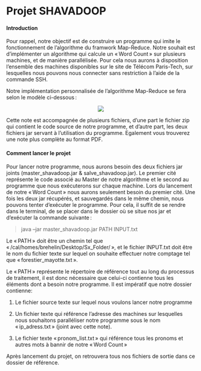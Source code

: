 # Projet SHAVADOOP

 
#### Introduction 
Pour rappel, notre objectif est de construire un programme qui imite le fonctionnement de l’algorithme du framwork Map-Reduce. Notre souhait est d’implémenter un algorithme qui calcule un « Word Count » sur plusieurs machines, et de manière parallélisée.  Pour cela nous aurons à disposition l’ensemble des machines disponibles sur le site de Télécom Paris-Tech, sur lesquelles nous pouvons nous connecter sans restriction à l’aide de la commande SSH. 

Notre implémentation personnalisée de l’algorithme Map-Reduce se fera selon le modèle ci-dessous :  


<p align="center">
  <img src="https://s3.amazonaws.com/files.dezyre.com/images/Tutorials/MapReduce_Example.jpg">
</p>


Cette note est accompagnée de plusieurs fichiers, d’une part le fichier zip qui contient le code source de notre programme, et d’autre part, les deux fichiers jar servant à l’utilisation du programme. Egalement vous trouverez une note plus complète au format PDF.  


#### Comment lancer le projet 


Pour lancer notre programme, nous aurons besoin des deux fichiers jar joints (master_shavadoop.jar & salve_shavadoop.jar). Le premier cité représente le code associé au Master de notre algorithme et le second au programme que nous exécuterons sur chaque machine. Lors du lancement de notre « Word Count » nous aurons seulement besoin du premier cité. Une fois les deux jar récupérés, et sauvegardés dans le même chemin, nous pouvons tenter d’exécuter le programme. Pour cela, il suffit de se rendre dans le terminal, de se placer dans le dossier où se situe nos jar et d’exécuter la commande suivante : 

> java –jar master_shavadoop.jar PATH INPUT.txt 

 

Le « PATH » doit être un chemin tel que « /cal/homes/brehelin/Desktop/Sx_Folder/ », et le fichier INPUT.txt doit être le nom du fichier texte sur lequel on souhaite effectuer notre comptage tel que « forestier_mayotte.txt ».  

Le « PATH » représente le répertoire de référence tout au long du processus de traitement, il est donc nécessaire que celui-ci contienne tous les éléments dont a besoin notre programme. Il est impératif que notre dossier contienne: 

1. Le fichier source texte sur lequel nous voulons lancer notre programme 

2. Un fichier texte qui référence l’adresse des machines sur lesquelles nous souhaitons paralléliser notre programme sous le nom « ip_adress.txt » (joint avec cette note).  

3. Le fichier texte « pronom_list.txt »  qui référence tous les pronoms et autres mots à bannir de notre « Word Count » 

Après lancement du projet, on retrouvera tous nos fichiers de sortie dans ce dossier de référence.  
